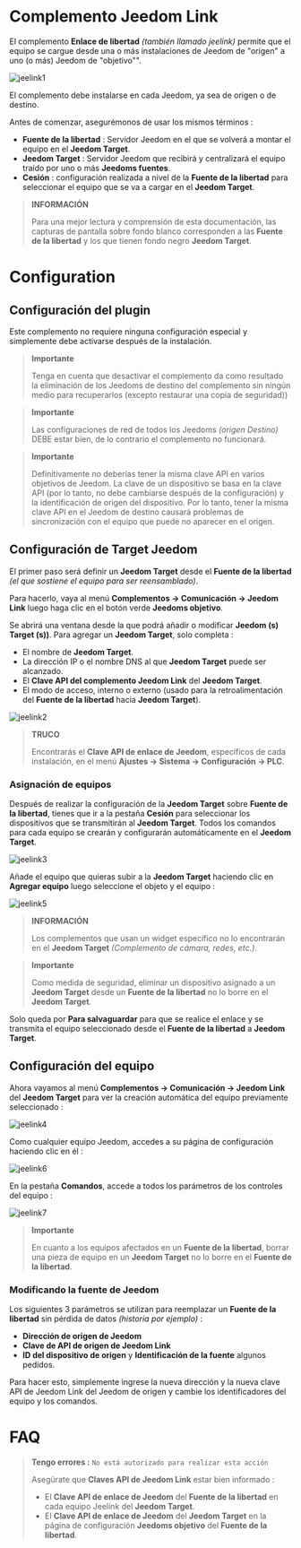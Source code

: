 # Complemento Jeedom Link

El complemento **Enlace de libertad** *(también llamado jeelink)* permite que el equipo se cargue desde una o más instalaciones de Jeedom de "origen" a uno (o más) Jeedom de "objetivo"".

![jeelink1](../images/jeelink1.png)

El complemento debe instalarse en cada Jeedom, ya sea de origen o de destino.

Antes de comenzar, asegurémonos de usar los mismos términos :
- **Fuente de la libertad** : Servidor Jeedom en el que se volverá a montar el equipo en el **Jeedom Target**.
- **Jeedom Target** : Servidor Jeedom que recibirá y centralizará el equipo traído por uno o más **Jeedoms fuentes**.
- **Cesión** : configuración realizada a nivel de la **Fuente de la libertad** para seleccionar el equipo que se va a cargar en el **Jeedom Target**.

>**INFORMACIÓN**
>
>Para una mejor lectura y comprensión de esta documentación, las capturas de pantalla sobre fondo blanco corresponden a las **Fuente de la libertad** y los que tienen fondo negro **Jeedom Target**.

# Configuration

## Configuración del plugin

Este complemento no requiere ninguna configuración especial y simplemente debe activarse después de la instalación.

>**Importante**
>
>Tenga en cuenta que desactivar el complemento da como resultado la eliminación de los Jeedoms de destino del complemento sin ningún medio para recuperarlos (excepto restaurar una copia de seguridad))

>**Importante**
>
>Las configuraciones de red de todos los Jeedoms *(origen Destino)* DEBE estar bien, de lo contrario el complemento no funcionará.

>**Importante**
>
>Definitivamente no deberías tener la misma clave API en varios objetivos de Jeedom. La clave de un dispositivo se basa en la clave API (por lo tanto, no debe cambiarse después de la configuración) y la identificación de origen del dispositivo. Por lo tanto, tener la misma clave API en el Jeedom de destino causará problemas de sincronización con el equipo que puede no aparecer en el origen.

## Configuración de Target Jeedom

El primer paso será definir un **Jeedom Target** desde el **Fuente de la libertad** *(el que sostiene el equipo para ser reensamblado)*.

Para hacerlo, vaya al menú **Complementos → Comunicación → Jeedom Link** luego haga clic en el botón verde **Jeedoms objetivo**.

Se abrirá una ventana desde la que podrá añadir o modificar **Jeedom (s) Target (s))**. Para agregar un **Jeedom Target**, solo completa :

- El nombre de **Jeedom Target**.
- La dirección IP o el nombre DNS al que **Jeedom Target** puede ser alcanzado.
- El **Clave API del complemento Jeedom Link** del **Jeedom Target**.
- El modo de acceso, interno o externo (usado para la retroalimentación del **Fuente de la libertad** hacia **Jeedom Target**).

![jeelink2](../images/jeelink2.png)

>**TRUCO**
>
>Encontrarás el **Clave API de enlace de Jeedom**, específicos de cada instalación, en el menú **Ajustes → Sistema → Configuración → PLC**.

### Asignación de equipos

Después de realizar la configuración de la **Jeedom Target** sobre **Fuente de la libertad**, tienes que ir a la pestaña **Cesión** para seleccionar los dispositivos que se transmitirán al **Jeedom Target**. Todos los comandos para cada equipo se crearán y configurarán automáticamente en el **Jeedom Target**.

![jeelink3](../images/jeelink3.png)

Añade el equipo que quieras subir a la **Jeedom Target** haciendo clic en **Agregar equipo** luego seleccione el objeto y el equipo :

![jeelink5](../images/jeelink5.png)

>**INFORMACIÓN**
>
>Los complementos que usan un widget específico no lo encontrarán en el **Jeedom Target** *(Complemento de cámara, redes, etc.)*.

>**Importante**
>
>Como medida de seguridad, eliminar un dispositivo asignado a un **Jeedom Target** desde un **Fuente de la libertad** no lo borre en el **Jeedom Target**.

Solo queda por **Para salvaguardar** para que se realice el enlace y se transmita el equipo seleccionado desde el **Fuente de la libertad** a **Jeedom Target**.

## Configuración del equipo

Ahora vayamos al menú **Complementos → Comunicación → Jeedom Link** del **Jeedom Target** para ver la creación automática del equipo previamente seleccionado :

![jeelink4](../images/jeelink4.png)

Como cualquier equipo Jeedom, accedes a su página de configuración haciendo clic en él :

![jeelink6](../images/jeelink6.png)

En la pestaña **Comandos**, accede a todos los parámetros de los controles del equipo :

![jeelink7](../images/jeelink7.png)

>**Importante**
>
>En cuanto a los equipos afectados en un **Fuente de la libertad**, borrar una pieza de equipo en un **Jeedom Target** no lo borre en el **Fuente de la libertad**.

### Modificando la fuente de Jeedom

Los siguientes 3 parámetros se utilizan para reemplazar un **Fuente de la libertad** sin pérdida de datos *(historia por ejemplo)* :

-   **Dirección de origen de Jeedom**
-   **Clave de API de origen de Jeedom Link**
-   **ID del dispositivo de origen** y **Identificación de la fuente** algunos pedidos.

Para hacer esto, simplemente ingrese la nueva dirección y la nueva clave API de Jeedom Link del Jeedom de origen y cambie los identificadores del equipo y los comandos.

# FAQ

>**Tengo errores :** `No está autorizado para realizar esta acción`
>
>Asegúrate que **Claves API de Jeedom Link** estar bien informado :
>- El **Clave API de enlace de Jeedom** del **Fuente de la libertad** en cada equipo Jeelink del **Jeedom Target**.
>- El **Clave API de enlace de Jeedom** del **Jeedom Target** en la página de configuración **Jeedoms objetivo** del **Fuente de la libertad**.
